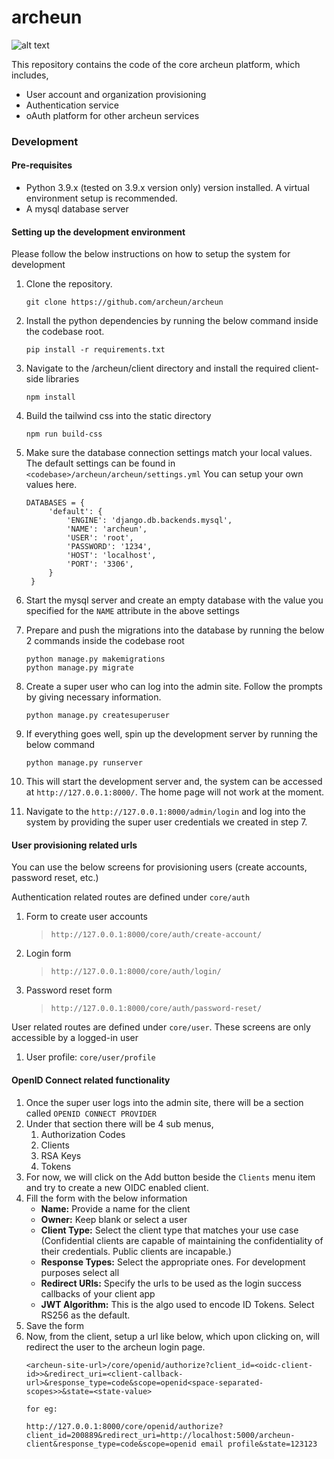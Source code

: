 # archeun

![alt text](https://github.com/archeun/archeun/blob/image.jpg?raw=true)

This repository contains the code of the core archeun platform, which includes,

- User account and organization provisioning
- Authentication service
- oAuth platform for other archeun services

### Development

#### Pre-requisites

- Python 3.9.x (tested on 3.9.x version only) version installed. A virtual environment setup is recommended.
- A mysql database server

#### Setting up the development environment
Please follow the below instructions on how to setup the system for development

1. Clone the repository.
   ```
   git clone https://github.com/archeun/archeun

1. Install the python dependencies by running the below command inside the codebase root.
   ```
   pip install -r requirements.txt

1. Navigate to the <codebase>/archeun/client directory and install the required client-side libraries
    ```
   npm install

1. Build the tailwind css into the static directory
    ```
   npm run build-css
   
1. Make sure the database connection settings match your local values. The default settings can be found in `<codebase>/archeun/archeun/settings.yml`
   You can setup your own values here. 
   ```
   DATABASES = {
        'default': {
            'ENGINE': 'django.db.backends.mysql',
            'NAME': 'archeun',
            'USER': 'root',
            'PASSWORD': '1234',
            'HOST': 'localhost',
            'PORT': '3306',
        }
    }

1. Start the mysql server and create an empty database with the value you specified for the `NAME` attribute in the above settings

1. Prepare and push the migrations into the database by running the below 2 commands inside the codebase root
    ```
   python manage.py makemigrations
   python manage.py migrate
   
1. Create a super user who can log into the admin site. Follow the prompts by giving necessary information.
    ```
   python manage.py createsuperuser   

1. If everything goes well, spin up the development server by running the below command
    ```
   python manage.py runserver
   
1. This will start the development server and, the system can be accessed at `http://127.0.0.1:8000/`. The home page will not work at the moment.

1. Navigate to the `http://127.0.0.1:8000/admin/login` and log into the system by providing the super user credentials we created in step 7.

#### User provisioning related urls

You can use the below screens for provisioning users (create accounts, password reset, etc.)

Authentication related routes are defined under `core/auth`
1. Form to create user accounts
   > `http://127.0.0.1:8000/core/auth/create-account/`
1. Login form
   > `http://127.0.0.1:8000/core/auth/login/`
1. Password reset form
   > `http://127.0.0.1:8000/core/auth/password-reset/`

User related routes are defined under `core/user`. These screens are only accessible by a logged-in user
1. User profile: `core/user/profile`

#### OpenID Connect related functionality

1. Once the super user logs into the admin site, there will be a section called `OPENID CONNECT PROVIDER`
1. Under that section there will be 4 sub menus,
    1. Authorization Codes		
    1. Clients
    1. RSA Keys
    1. Tokens
1. For now, we will click on the Add button beside the `Clients` menu item and try to create a new OIDC enabled client.
1. Fill the form with the below information
   - **Name:** Provide a name for the client
   - **Owner:** Keep blank or select a user
   - **Client Type:** Select the client type that matches your use case (Confidential clients are capable of maintaining the confidentiality of their credentials. Public clients are incapable.)
   - **Response Types:** Select the appropriate ones. For development purposes select all
   - **Redirect URIs:** Specify the urls to be used as the login success callbacks of your client app
   - **JWT Algorithm:** This is the algo used to encode ID Tokens. Select RS256 as the default.
1. Save the form
1. Now, from the client, setup a url like below, which upon clicking on, will redirect the user to the archeun login page.
    ```
   <archeun-site-url>/core/openid/authorize?client_id=<oidc-client-id>>&redirect_uri=<client-callback-url>&response_type=code&scope=openid<space-separated-scopes>>&state=<state-value>

   for eg:
   
   http://127.0.0.1:8000/core/openid/authorize?client_id=200889&redirect_uri=http://localhost:5000/archeun-client&response_type=code&scope=openid email profile&state=123123
   
